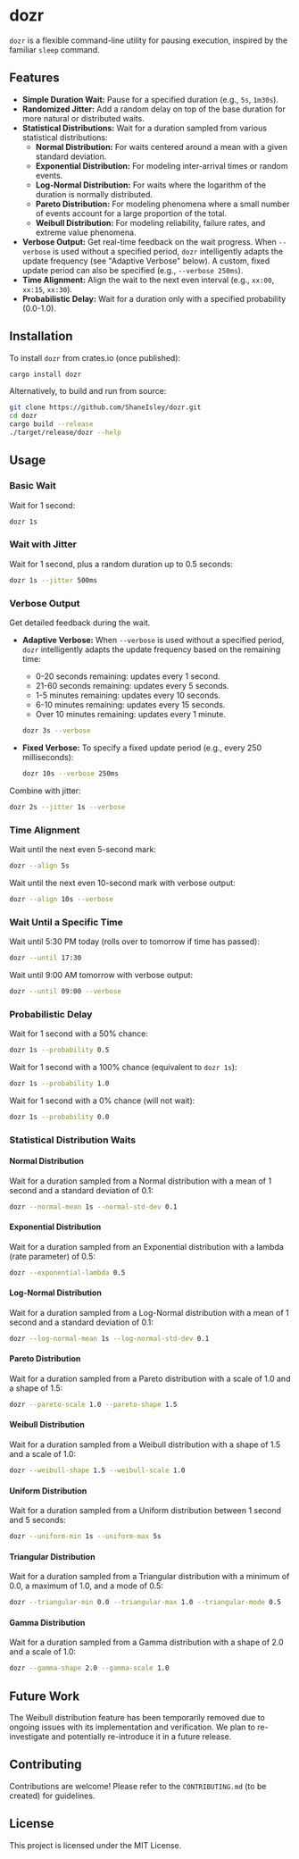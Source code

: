 # dozr

`dozr` is a flexible command-line utility for pausing execution, inspired by the familiar `sleep` command.

## Features

-   **Simple Duration Wait:** Pause for a specified duration (e.g., `5s`, `1m30s`).
-   **Randomized Jitter:** Add a random delay on top of the base duration for more natural or distributed waits.
-   **Statistical Distributions:** Wait for a duration sampled from various statistical distributions:
    -   **Normal Distribution:** For waits centered around a mean with a given standard deviation.
    -   **Exponential Distribution:** For modeling inter-arrival times or random events.
    -   **Log-Normal Distribution:** For waits where the logarithm of the duration is normally distributed.
    -   **Pareto Distribution:** For modeling phenomena where a small number of events account for a large proportion of the total.
    -   **Weibull Distribution:** For modeling reliability, failure rates, and extreme value phenomena.
-   **Verbose Output:** Get real-time feedback on the wait progress. When `--verbose` is used without a specified period, `dozr` intelligently adapts the update frequency (see "Adaptive Verbose" below). A custom, fixed update period can also be specified (e.g., `--verbose 250ms`).
-   **Time Alignment:** Align the wait to the next even interval (e.g., `xx:00`, `xx:15`, `xx:30`).
-   **Probabilistic Delay:** Wait for a duration only with a specified probability (0.0-1.0).

## Installation

To install `dozr` from crates.io (once published):

```bash
cargo install dozr
```

Alternatively, to build and run from source:

```bash
git clone https://github.com/ShaneIsley/dozr.git
cd dozr
cargo build --release
./target/release/dozr --help
```

## Usage

### Basic Wait

Wait for 1 second:

```bash
dozr 1s
```

### Wait with Jitter

Wait for 1 second, plus a random duration up to 0.5 seconds:

```bash
dozr 1s --jitter 500ms
```

### Verbose Output

Get detailed feedback during the wait.

-   **Adaptive Verbose:** When `--verbose` is used without a specified period, `dozr` intelligently adapts the update frequency based on the remaining time:
    -   0-20 seconds remaining: updates every 1 second.
    -   21-60 seconds remaining: updates every 5 seconds.
    -   1-5 minutes remaining: updates every 10 seconds.
    -   6-10 minutes remaining: updates every 15 seconds.
    -   Over 10 minutes remaining: updates every 1 minute.

    ```bash
    dozr 3s --verbose
    ```

-   **Fixed Verbose:** To specify a fixed update period (e.g., every 250 milliseconds):

    ```bash
    dozr 10s --verbose 250ms
    ```

Combine with jitter:

```bash
dozr 2s --jitter 1s --verbose
```

### Time Alignment

Wait until the next even 5-second mark:

```bash
dozr --align 5s
```

Wait until the next even 10-second mark with verbose output:

```bash
dozr --align 10s --verbose
```

### Wait Until a Specific Time

Wait until 5:30 PM today (rolls over to tomorrow if time has passed):

```bash
dozr --until 17:30
```

Wait until 9:00 AM tomorrow with verbose output:

```bash
dozr --until 09:00 --verbose
```

### Probabilistic Delay

Wait for 1 second with a 50% chance:

```bash
dozr 1s --probability 0.5
```

Wait for 1 second with a 100% chance (equivalent to `dozr 1s`):

```bash
dozr 1s --probability 1.0
```

Wait for 1 second with a 0% chance (will not wait):

```bash
dozr 1s --probability 0.0
```

### Statistical Distribution Waits

#### Normal Distribution

Wait for a duration sampled from a Normal distribution with a mean of 1 second and a standard deviation of 0.1:

```bash
dozr --normal-mean 1s --normal-std-dev 0.1
```

#### Exponential Distribution

Wait for a duration sampled from an Exponential distribution with a lambda (rate parameter) of 0.5:

```bash
dozr --exponential-lambda 0.5
```

#### Log-Normal Distribution

Wait for a duration sampled from a Log-Normal distribution with a mean of 1 second and a standard deviation of 0.1:

```bash
dozr --log-normal-mean 1s --log-normal-std-dev 0.1
```

#### Pareto Distribution

Wait for a duration sampled from a Pareto distribution with a scale of 1.0 and a shape of 1.5:

```bash
dozr --pareto-scale 1.0 --pareto-shape 1.5
```

#### Weibull Distribution

Wait for a duration sampled from a Weibull distribution with a shape of 1.5 and a scale of 1.0:

```bash
dozr --weibull-shape 1.5 --weibull-scale 1.0
```

#### Uniform Distribution

Wait for a duration sampled from a Uniform distribution between 1 second and 5 seconds:

```bash
dozr --uniform-min 1s --uniform-max 5s
```

#### Triangular Distribution

Wait for a duration sampled from a Triangular distribution with a minimum of 0.0, a maximum of 1.0, and a mode of 0.5:

```bash
dozr --triangular-min 0.0 --triangular-max 1.0 --triangular-mode 0.5
```

#### Gamma Distribution

Wait for a duration sampled from a Gamma distribution with a shape of 2.0 and a scale of 1.0:

```bash
dozr --gamma-shape 2.0 --gamma-scale 1.0
```



## Future Work

The Weibull distribution feature has been temporarily removed due to ongoing issues with its implementation and verification. We plan to re-investigate and potentially re-introduce it in a future release.

## Contributing

Contributions are welcome! Please refer to the `CONTRIBUTING.md` (to be created) for guidelines.

## License

This project is licensed under the MIT License.
